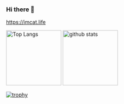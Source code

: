 ### Hi there 👋
https://imcat.life

<p align="left"> 
  
  <img alt="Top Langs" height="150px" src="https://my-stats-2ac2-catgolem.vercel.app/api/top-langs/?username=catgolem&layout=compact&count_private=true&show_icons=true&theme=transparent" />
  
  <img alt="github stats" height="150px" src="https://my-stats-2ac2-catgolem.vercel.app/api?username=catgolem&count_private=true&show_icons=true&show_icons=true&theme=transparent" />

</p>

[![trophy](https://github-profile-trophy.vercel.app/?username=catgolem&theme=transparent&column=7
)](https://github.com/ryo-ma/github-profile-trophy)
